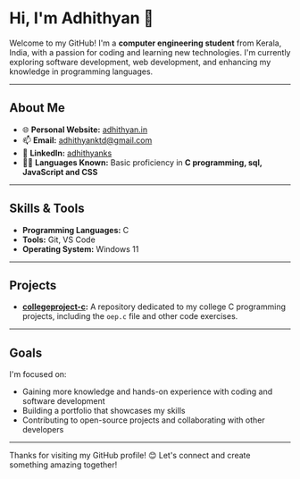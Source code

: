 # Hi, I'm Adhithyan 👋

Welcome to my GitHub! I'm a **computer engineering student** from Kerala, India, with a passion for coding and learning new technologies. I'm currently exploring software development, web development, and enhancing my knowledge in programming languages.

---

## About Me
- 🌐 **Personal Website:** [adhithyan.in](http://adhithyan.in)
- 📫 **Email:** [adhithyanktd@gmail.com](mailto:adhithyanktd@gmail.com)
- 💼 **LinkedIn:** [adhithyanks](https://www.linkedin.com/in/adhithyanks/)
- 👨‍💻 **Languages Known:** Basic proficiency in **C programming, sql, JavaScript and CSS**

---

## Skills & Tools
- **Programming Languages:** C
- **Tools:** Git, VS Code
- **Operating System:** Windows 11

---

## Projects
- **[collegeproject-c](https://github.com/adhithyan-ks/collegeproject-c):** A repository dedicated to my college C programming projects, including the `oep.c` file and other code exercises.

---

## Goals
I'm focused on:
- Gaining more knowledge and hands-on experience with coding and software development
- Building a portfolio that showcases my skills
- Contributing to open-source projects and collaborating with other developers

---

Thanks for visiting my GitHub profile! 😊 Let's connect and create something amazing together!
